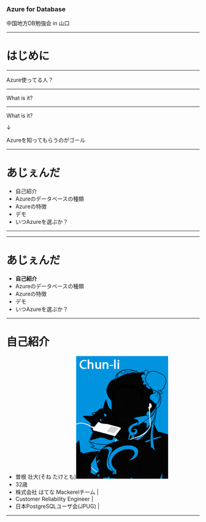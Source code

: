 ### Azure for Database
中国地方DB勉強会 in 山口

---

# はじめに

---

Azure使ってる人？

---

What is it?

--- 

What is it?

↓

Azureを知ってもらうのがゴール

---

# あじぇんだ
- 自己紹介
- Azureのデータベースの種類
- Azureの特徴
- デモ
- いつAzureを選ぶか？

---

---

# あじぇんだ
- **自己紹介**
- Azureのデータベースの種類
- Azureの特徴
- デモ
- いつAzureを選ぶか？

---

# 自己紹介
- 曽根 壮大(そね たけとも)![Logo](ipodchunli.gif)
- 32歳
- 株式会社 はてな Mackerelチーム | 
- Customer Reliability Engineer | 
- 日本PostgreSQLユーザ会(JPUG) | 

---

